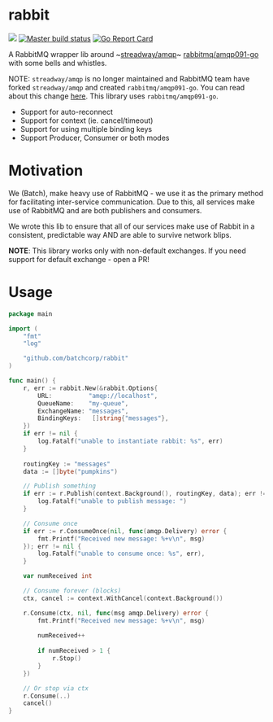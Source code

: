 rabbit
======
[![](https://godoc.org/github.com/batchcorp/rabbit?status.svg)](http://godoc.org/github.com/batchcorp/rabbit) [![Master build status](https://github.com/batchcorp/rabbit/workflows/main/badge.svg)](https://github.com/batchcorp/rabbit/actions) [![Go Report Card](https://goreportcard.com/badge/github.com/batchcorp/rabbit)](https://goreportcard.com/report/github.com/batchcorp/rabbit)

A RabbitMQ wrapper lib around ~[streadway/amqp](https://github.com/streadway/amqp)~ [rabbitmq/amqp091-go](https://github.com/rabbitmq/amqp091-go) 
with some bells and whistles.

NOTE: `streadway/amqp` is no longer maintained and RabbitMQ team have forked `streadway/amqp` and created `rabbitmq/amqp091-go`. You can read about this change [here](https://github.com/streadway/amqp/issues/497). This library uses `rabbitmq/amqp091-go`.

* Support for auto-reconnect
* Support for context (ie. cancel/timeout)
* Support for using multiple binding keys
* Support Producer, Consumer or both modes

# Motivation

We (Batch), make heavy use of RabbitMQ - we use it as the primary method for
facilitating inter-service communication. Due to this, all services make use of
RabbitMQ and are both publishers and consumers.

We wrote this lib to ensure that all of our services make use of Rabbit in a
consistent, predictable way AND are able to survive network blips.

**NOTE**: This library works only with non-default exchanges. If you need support
for default exchange - open a PR!

# Usage
```go
package main

import (
    "fmt"
    "log"  

    "github.com/batchcorp/rabbit"
)

func main() { 
    r, err := rabbit.New(&rabbit.Options{
        URL:          "amqp://localhost",
        QueueName:    "my-queue",
        ExchangeName: "messages",
        BindingKeys:   []string{"messages"},
    })
    if err != nil {
        log.Fatalf("unable to instantiate rabbit: %s", err)
    }
    
    routingKey := "messages"
    data := []byte("pumpkins")

    // Publish something
    if err := r.Publish(context.Background(), routingKey, data); err != nil {
        log.Fatalf("unable to publish message: ")
    }

    // Consume once
    if err := r.ConsumeOnce(nil, func(amqp.Delivery) error {
        fmt.Printf("Received new message: %+v\n", msg)
    }); err != nil {
        log.Fatalf("unable to consume once: %s", err),
    }

    var numReceived int

    // Consume forever (blocks)
    ctx, cancel := context.WithCancel(context.Background())

    r.Consume(ctx, nil, func(msg amqp.Delivery) error {
        fmt.Printf("Received new message: %+v\n", msg)
        
        numReceived++
        
        if numReceived > 1 {
            r.Stop()
        }
    })

    // Or stop via ctx 
    r.Consume(..)
    cancel()
}
```
